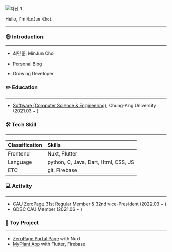 ![자산 1](https://user-images.githubusercontent.com/26942349/160660685-f8acea1c-be0c-4820-8b70-2e6b6482ff24.png)

Hello, I'm `MinJun Choi`
- - -



### 😄 Introduction

------

* 최민준; MinJun Choi

* [Personal Blog](https://choiminjun.com/)

* Growing Developer

  

### **✏️ Education** 

- - -

* [Software (Computer Science & Engineering)](https://cse.cau.ac.kr/main.php), Chung-Ang University (2021.03 ~ )



### 🛠️ Tech Skill

------

| Classification | Skills                               |
| :------------- | :----------------------------------- |
| Frontend       | Nuxt, Flutter                        |
| Language       | python, C, Java, Dart, Html, CSS, JS |
| ETC            | git, Firebase                        |



### 💻 Activity

------

* CAU ZeroPage 31st Regular Member & 32nd vice-President (2022.03 ~ )
* GDSC CAU Member (2021.06 ~ )



### 🚀 Toy Project

------

* [ZeroPage Portal Page](https://github.com/ZeroPage/ZP-portal-page) with Nuxt
* [MyPlant App](https://github.com/minjun0430/MyPlant-Application) with Flutter, Firebase
